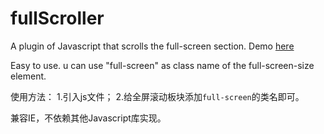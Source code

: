 # fullScroller
A plugin of Javascript that scrolls the full-screen section.
Demo <a href="//zzp0753.github.io/fullScroller" target="_blank">here</a>

Easy to use.
u can use "full-screen" as class name of the full-screen-size element.

使用方法：
1.引入js文件；
2.给全屏滚动板块添加<code>full-screen</code>的类名即可。

兼容IE，不依赖其他Javascript库实现。

